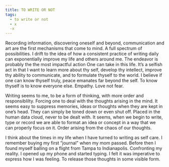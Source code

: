 ```yaml
---
title: TO WRITE OR NOT
tags:
  - to write or not
  - x
  -x
---
```

Recording information, discovering oneself and beyond, communication and art are the first mechanisms that come to mind. A full spectrum of possibilities. I drift to the idea of how a consistent practice of writing daily can exponentially improve my life and others around me. The endeavor is probably the the most impactful action One can take in this life. It’s a selfish act in that I want to learn more about thy self, develop thy intellect, improve thy ability to communicate, and to formulate thyself to the world. I believe if one can know thyself truly, peace emanates far beyond the self. To know thyself is to know everyone else. Empathy. Love not fear.

Writing seems to me, to be a form of thinking, with more order and responsiblilty. Forcing one to deal with the thoughts arising in the mind. It seems easy to suppress memories, ideas or thoughts when they are kept in one’s head. They can simply be toned down or even shut off. Placed in the human data cloud, never to be dealt with. It seems, when we begin to write, type or record we are able to format an idea or concept in a way that we can properly focus on it. Order arising from the chaos of our thoughts.

I think about the times in my life when I have turned to writing as self care. I remember buying my first “journal” when my mom passed. Before then I found myself balling on a flight from Tampa to Indianapolis. Confronting my reality. I opened up my phone and started typing. I felt it was imperative to express how I was feeling. To release those thoughts in some visible form.

